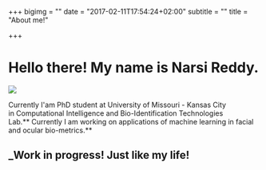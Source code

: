 +++
bigimg = ""
date = "2017-02-11T17:54:24+02:00"
subtitle = ""
title = "About me!"

+++
# **Hello there! My name is Narsi Reddy.**

![](https://avatars3.githubusercontent.com/u/11802437?v=3&s=200?nocache2650=1486853123349)  

Currently I'am PhD student at University of Missouri - Kansas City in Computational Intelligence and Bio-Identification Technologies Lab.** Currently I am working on applications of machine learning in facial and ocular bio-metrics.**

## _Work in progress! Just like my life!
